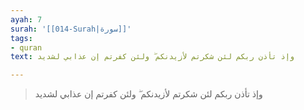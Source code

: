 ```yaml
---
ayah: 7
surah: '[[014-Surah|سورة]]'
tags:
- quran
text: وإذ تأذن ربكم لئن شكرتم لأزيدنكم ۖ ولئن كفرتم إن عذابي لشديد

---
```

> وإذ تأذن ربكم لئن شكرتم لأزيدنكم ۖ ولئن كفرتم إن عذابي لشديد
